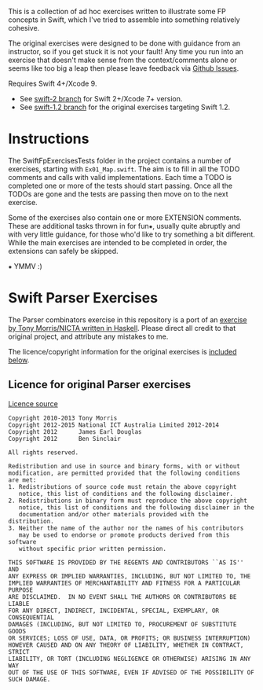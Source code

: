 
This is a collection of ad hoc exercises written to illustrate some FP concepts in Swift, which I've tried to assemble into something relatively cohesive.

The original exercises were designed to be done with guidance from an instructor, so if you get stuck it is not your fault! Any time you run into an exercise that doesn't make sense from the context/comments alone or seems like too big a leap then please leave feedback via [Github Issues](https://github.com/dtchepak/swiftfpexercises/issues).

Requires Swift 4+/Xcode 9.

* See [swift-2 branch](https://github.com/dtchepak/swiftfpexercises/tree/swift-2) for Swift 2+/Xcode 7+ version.
* See [swift-1.2 branch](https://github.com/dtchepak/swiftfpexercises/tree/swift-1.2) for the original exercises targeting Swift 1.2.

# Instructions

The SwiftFpExercisesTests folder in the project contains a number of exercises, starting with `Ex01_Map.swift`. The aim is to fill in all the TODO comments and calls with valid implementations. Each time a TODO is completed one or more of the tests should start passing. Once all the TODOs are gone and the tests are passing then move on to the next exercise.

Some of the exercises also contain one or more EXTENSION comments. These are additional tasks thrown in for fun⁕, usually quite abruptly and with very little guidance, for those who'd like to try something a bit different. While the main exercises are intended to be completed in order, the extensions can safely be skipped. 

⁕ YMMV :)

# Swift Parser Exercises
The Parser combinators exercise in this repository is a port of an [exercise by Tony Morris/NICTA written in Haskell](https://github.com/NICTA/course/blob/af3e945d5eadcaf0a11a462e2ef7f5378b71d7f7/src/Course/Parser.hs). Please direct all credit to that original project, and attribute any mistakes to me.

The licence/copyright information for the original exercises is [included below](#licence-for-original-parser-exercises).

## Licence for original Parser exercises

[Licence source](https://github.com/NICTA/course/blob/af3e945d5eadcaf0a11a462e2ef7f5378b71d7f7/etc/LICENCE)

```
Copyright 2010-2013 Tony Morris
Copyright 2012-2015 National ICT Australia Limited 2012-2014
Copyright 2012      James Earl Douglas
Copyright 2012      Ben Sinclair

All rights reserved.

Redistribution and use in source and binary forms, with or without
modification, are permitted provided that the following conditions
are met:
1. Redistributions of source code must retain the above copyright
   notice, this list of conditions and the following disclaimer.
2. Redistributions in binary form must reproduce the above copyright
   notice, this list of conditions and the following disclaimer in the
   documentation and/or other materials provided with the distribution.
3. Neither the name of the author nor the names of his contributors
   may be used to endorse or promote products derived from this software
   without specific prior written permission.

THIS SOFTWARE IS PROVIDED BY THE REGENTS AND CONTRIBUTORS ``AS IS'' AND
ANY EXPRESS OR IMPLIED WARRANTIES, INCLUDING, BUT NOT LIMITED TO, THE
IMPLIED WARRANTIES OF MERCHANTABILITY AND FITNESS FOR A PARTICULAR PURPOSE
ARE DISCLAIMED.  IN NO EVENT SHALL THE AUTHORS OR CONTRIBUTORS BE LIABLE
FOR ANY DIRECT, INDIRECT, INCIDENTAL, SPECIAL, EXEMPLARY, OR CONSEQUENTIAL
DAMAGES (INCLUDING, BUT NOT LIMITED TO, PROCUREMENT OF SUBSTITUTE GOODS
OR SERVICES; LOSS OF USE, DATA, OR PROFITS; OR BUSINESS INTERRUPTION)
HOWEVER CAUSED AND ON ANY THEORY OF LIABILITY, WHETHER IN CONTRACT, STRICT
LIABILITY, OR TORT (INCLUDING NEGLIGENCE OR OTHERWISE) ARISING IN ANY WAY
OUT OF THE USE OF THIS SOFTWARE, EVEN IF ADVISED OF THE POSSIBILITY OF
SUCH DAMAGE.
```
